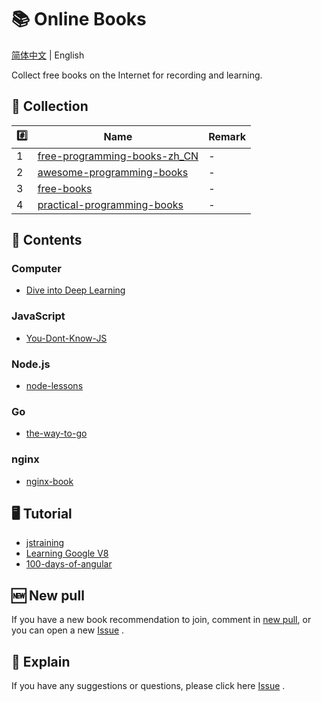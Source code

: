 # 📚 Online Books

[简体中文](./README.md) | English

Collect free books on the Internet for recording and learning.

## 📒 Collection

| #️⃣  | Name                                  | Remark |
| --- | ------------------------------------- | ------ |
| 1   | [free-programming-books-zh_CN][all01] | -      |
| 2   | [awesome-programming-books][all02]    | -      |
| 3   | [free-books][all03]                   | -      |
| 4   | [practical-programming-books][all04]  | -      |

## 📃 Contents

### Computer
- [Dive into Deep Learning][com01]

### JavaScript
- [You-Dont-Know-JS][js01]

### Node.js
- [node-lessons][node01]

### Go
- [the-way-to-go][go01]

### nginx
- [nginx-book][ngx01]

## 🖥 Tutorial
- [jstraining][jc01]
- [Learning Google V8][jc02]
- [100-days-of-angular][jc03]

## 🆕 New pull

If you have a new book recommendation to join, comment in [new pull](https://github.com/online-books/contents/issues/1), or you can open a new [Issue](https://github.com/online-books/contents/issues/new) .

## 💭 Explain

If you have any suggestions or questions, please click here [Issue](https://github.com/online-books/contents/issues) .

<!-- Collection link  -->
[all01]:https://github.com/online-books/free-programming-books-zh_CN
[all02]:https://github.com/online-books/awesome-programming-books
[all03]:https://github.com/online-books/free-books
[all04]:https://github.com/online-books/practical-programming-books

 <!-- Book link -->
[com01]:https://github.com/online-books/d2l-zh
[js01]:https://github.com/online-books/You-Dont-Know-JS
[node01]:https://github.com/online-books/node-lessons
[go01]:https://github.com/online-books/the-way-to-go_ZH_CN
[ngx01]:https://github.com/online-books/nginx-book

<!-- Study link -->
[jc01]:https://github.com/online-books/jstraining
[jc02]:https://github.com/online-books/learning-v8
[jc03]:https://github.com/online-books/100-days-of-angular